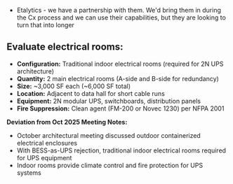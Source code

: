 
- Etalytics - we have a partnership with them. We'd bring them in during the Cx process and we can use their capabilities, but they are looking to turn that into longer

## Evaluate electrical rooms:
- **Configuration:** Traditional indoor electrical rooms (required for 2N UPS architecture) <!-- I believe we're going with outdoor electrical rooms -->
- **Quantity:** 2 main electrical rooms (A-side and B-side for redundancy)
- **Size:** ~3,000 SF each (~6,000 SF total)
- **Location:** Adjacent to data hall for short cable runs
- **Equipment:** 2N modular UPS, switchboards, distribution panels
- **Fire Suppression:** Clean agent (FM-200 or Novec 1230) per NFPA 2001

**Deviation from Oct 2025 Meeting Notes:**
- October architectural meeting discussed outdoor containerized electrical enclosures
- With BESS-as-UPS rejection, traditional indoor electrical rooms required for UPS equipment
- Indoor rooms provide climate control and fire protection for UPS systems